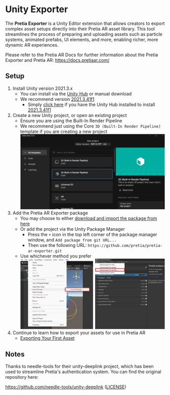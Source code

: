 # Unity Exporter

The **Pretia Exporter** is a Unity Editor extension that allows creators to export complex asset setups directly into their Pretia AR asset library. This tool streamlines the process of preparing and uploading assets such as particle systems, animated prefabs, UI elements, and more, enabling richer, more dynamic AR experiences.

Please refer to the Pretia AR Docs for further information about the Pretia Exporter and Pretia AR: https://docs.pretiaar.com/

## Setup

1. Install Unity version 2021.3.x
    - You can install via the [Unity Hub](https://unity.com/download) or manual download
    - We recommend version [2021.3.41f1](https://unity.com/releases/editor/whats-new/2021.3.41)
      - Simply [click here](unityhub://2021.3.41f1/6c5a9e20c022) if you have the Unity Hub installed to install [2021.3.41f1](unityhub://2021.3.41f1/6c5a9e20c022)
2. Create a new Unity project, or open an existing project
    - Ensure you are using the Built-In Render Pipeline
    - We recommend just using the Core `3D (Built-In Render Pipeline)` template if you are creating a new project
![Unity New Project](Img/unity_project_template.jpg)
3. Add the Pretia AR Exporter package
    - You may choose to either [download and import the package from here](https://pretiaar.com/downloads/pretia-ar-exporter-latest.unitypackage)
    - Or add the project via the Unity Package Manager
      - Press the `+` icon in the top left corner of the package manager window, and `Add package from git URL...`
      - Then use the following URL: `https://github.com/pretia/pretia-ar-exporter.git`
    - Use whichever method you prefer
![Unity New Project](Img/import_package.jpg)
4. Continue to learn how to export your assets for use in Pretia AR
    - [Exporting Your First Asset](https://docs.pretiaar.com/docs/unity-exporter/exporting-your-first-asset)

## Notes

Thanks to needle-tools for their unity-deeplink project, which has been used to streamline Pretia's authentication system. You can find the original repository here:

https://github.com/needle-tools/unity-deeplink ([LICENSE](https://github.com/needle-tools/unity-deeplink/blob/main/package/Editor/Plugins/Needle.Deeplink.Harmony.License.md))